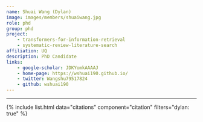 ```yaml
---
name: Shuai Wang (Dylan)
image: images/members/shuaiwang.jpg
role: phd
group: phd
project:
    - transformers-for-information-retrieval
    - systematic-review-literature-search
affiliation: UQ
description: PhD Candidate
links:
    - google-scholar: JDKYomkAAAAJ
    - home-page: https://wshuai190.github.io/
    - twitter: Wangshu79517824
    - github: wshuai190
---
```


---

{% include list.html data="citations" component="citation" filters="dylan: true" %}

